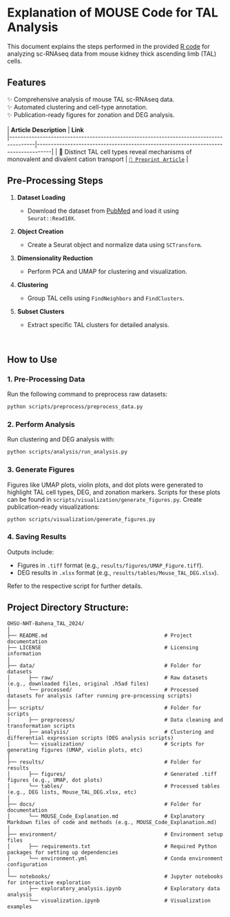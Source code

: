 # Explanation of MOUSE Code for TAL Analysis
This document explains the steps performed in the provided [R code](https://cran.r-project.org/) for analyzing sc-RNAseq data from mouse kidney thick ascending limb (TAL) cells.
<br>
## Features
✨ Comprehensive analysis of mouse TAL sc-RNAseq data. <br>
✨ Automated clustering and cell-type annotation. <br>
✨ Publication-ready figures for zonation and DEG analysis. <br>
<br>
| **Article Description**                                                               | **Link**                                                                                           
|---------------------------------------------------------------------------------------|-----------------------------------------------------------------------------------|
| 🧬 Distinct TAL cell types reveal mechanisms of monovalent and divalent cation transport | [`📄 Preprint Article`](https://www.biorxiv.org/content/10.1101/2025.01.16.633282v1) |
<br>

## Pre-Processing Steps
1. **Dataset Loading**  
   - Download the dataset from [PubMed](https://pubmed.ncbi.nlm.nih.gov/31689386/) and load it using `Seurat::Read10X`.

2. **Object Creation**  
   - Create a Seurat object and normalize data using `SCTransform`.

3. **Dimensionality Reduction**  
   - Perform PCA and UMAP for clustering and visualization.

4. **Clustering**  
   - Group TAL cells using `FindNeighbors` and `FindClusters`.

5. **Subset Clusters**  
   - Extract specific TAL clusters for detailed analysis.
<br>

## How to Use

### 1. Pre-Processing Data
Run the following command to preprocess raw datasets:
```bash
python scripts/preprocess/preprocess_data.py
```

### 2. Perform Analysis
Run clustering and DEG analysis with:
```bash
python scripts/analysis/run_analysis.py
```

### 3. Generate Figures  
Figures like UMAP plots, violin plots, and dot plots were generated to highlight TAL cell types, DEG, and zonation markers. Scripts for these plots can be found in `scripts/visualization/generate_figures.py`.
Create publication-ready visualizations:
```bash
python scripts/visualization/generate_figures.py
```

### 4. Saving Results
Outputs include:
- Figures in `.tiff` format (e.g., `results/figures/UMAP_Figure.tiff`).
- DEG results in `.xlsx` format (e.g., `results/tables/Mouse_TAL_DEG.xlsx`).

Refer to the respective script for further details.
<br>

## Project Directory Structure:
```
OHSU-NHT-Bahena_TAL_2024/
│
├── README.md                                      # Project documentation
├── LICENSE                                        # Licensing information
│
├── data/                                          # Folder for datasets
│      ├── raw/                                    # Raw datasets (e.g., downloaded files, original .h5ad files)
│      └── processed/                              # Processed datasets for analysis (after running pre-processing scripts)
│
├── scripts/                                       # Folder for scripts
│      ├── preprocess/                             # Data cleaning and transformation scripts
│      ├── analysis/                               # Clustering and differential expression scripts (DEG analysis scripts)
│      └── visualization/                          # Scripts for generating figures (UMAP, violin plots, etc)
│
├── results/                                       # Folder for results
│      ├── figures/                                # Generated .tiff figures (e.g., UMAP, dot plots)
│      └── tables/                                 # Processed tables (e.g., DEG lists, Mouse_TAL_DEG.xlsx, etc)
│
├── docs/                                          # Folder for documentation
│      └── MOUSE_Code_Explanation.md               # Explanatory Markdown files of code and methods (e.g., MOUSE_Code_Explanation.md)
│
├── environment/                                   # Environment setup files
│      ├── requirements.txt                        # Required Python packages for setting up dependencies
│      └── environment.yml                         # Conda environment configuration
│
└── notebooks/                                     # Jupyter notebooks for interactive exploration
       ├── exploratory_analysis.ipynb              # Exploratory data analysis
       └── visualization.ipynb                     # Visualization examples
```
